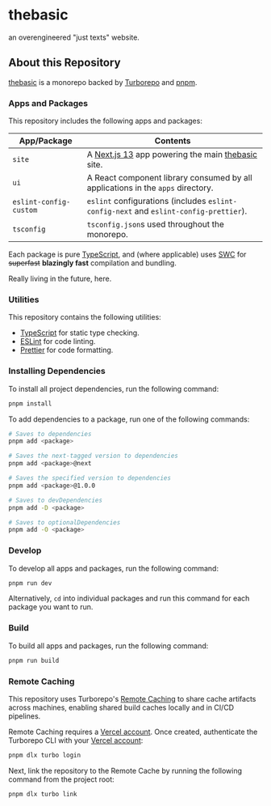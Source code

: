 # thebasic

an overengineered "just texts" website.

## About this Repository

[thebasic](https://basic.riq.my.id/) is a monorepo backed by [Turborepo](https://turbo.build/repo) and [pnpm](https://pnpm.io).

### Apps and Packages

This repository includes the following apps and packages:

| App/Package            | Contents                                                                                                               |
| ---------------------- | ---------------------------------------------------------------------------------------------------------------------- |
| `site`                 | A [Next.js 13](https://nextjs.org/) app powering the main [thebasic](https://basic.riq.my.id/) site.                          |
| `ui`                   | A React component library consumed by all applications in the `apps` directory.                                        |
| `eslint-config-custom` | `eslint` configurations (includes `eslint-config-next` and `eslint-config-prettier`).                                  |
| `tsconfig`             | `tsconfig.json`s used throughout the monorepo.                                                                         |

Each package is pure [TypeScript](https://www.typescriptlang.org/), and (where applicable) uses [SWC](https://swc.rs/) for ~~superfast~~ **blazingly fast** compilation and bundling.

Really living in the future, here.

### Utilities

This repository contains the following utilities:

- [TypeScript](https://www.typescriptlang.org/) for static type checking.
- [ESLint](https://eslint.org/) for code linting.
- [Prettier](https://prettier.io) for code formatting.

### Installing Dependencies

To install all project dependencies, run the following command:

```sh
pnpm install
```

To add dependencies to a package, run one of the following commands:

```sh
# Saves to dependencies
pnpm add <package>

# Saves the next-tagged version to dependencies
pnpm add <package>@next

# Saves the specified version to dependencies
pnpm add <package>@1.0.0

# Saves to devDependencies
pnpm add -D <package>

# Saves to optionalDependencies
pnpm add -O <package>
```

### Develop

To develop all apps and packages, run the following command:

```sh
pnpm run dev
```

Alternatively, `cd` into individual packages and run this command for each package you want to run.

### Build

To build all apps and packages, run the following command:

```sh
pnpm run build
```

### Remote Caching

This repository uses Turborepo's [Remote Caching](https://turbo.build/repo/docs/core-concepts/remote-caching) to share cache artifacts across machines, enabling shared build caches locally and in CI/CD pipelines.

Remote Caching requires a [Vercel account](https://vercel.com/signup). Once created, authenticate the Turborepo CLI with your [Vercel account](https://vercel.com/docs/concepts/personal-accounts/overview):

```sh
pnpm dlx turbo login
```

Next, link the repository to the Remote Cache by running the following command from the project root:

```sh
pnpm dlx turbo link
```
